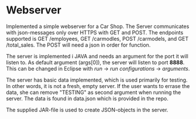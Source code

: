 # Webserver

Implemented a simple webserver for a Car Shop. The Server communicates with json-messages only over HTTPS with GET and POST. The endpoints supported is GET /employees, GET /carmodles, POST /carmodels, and GET /total_sales. The POST will need a json in order for function.

The server is implemented i JAVA and needs an argument for the port it will listen to. As default argument (args[0]), the server will listen to port **8888**. This can be changed in Eclipse with *run* -> *run configurations* -> *arguments*.

The server has basic data implemented, which is used primarily for testing. In other words, it is not a fresh, empty server. If the user wants to errase the data, she can remove "TESTING" as second argument when running the server. The data is found in data.json which is provided in the repo.

The supplied JAR-file is used to create JSON-objects in the server.
